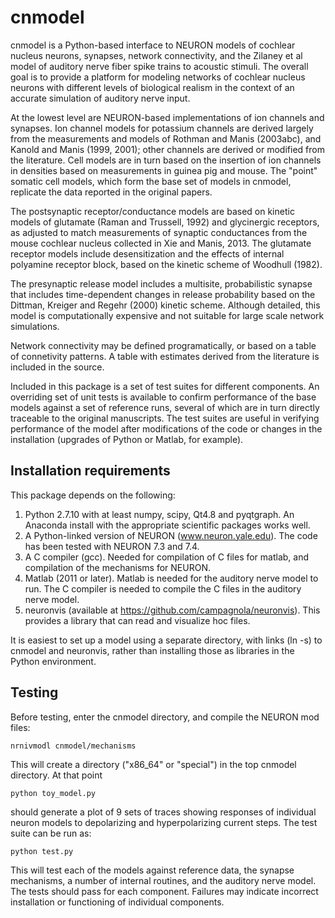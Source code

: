 cnmodel
=======

cnmodel is a Python-based interface to NEURON models of cochlear nucleus neurons, synapses, network connectivity, and the Zilaney et al model of auditory nerve fiber spike trains to acoustic stimuli. The overall goal is to provide a platform for modeling networks of cochlear nucleus neurons with different levels of biological realism in the context of an accurate simulation of auditory nerve input.

At the lowest level are NEURON-based implementations of ion channels and synapses. Ion channel models for potassium channels are derived largely from the measurements and models of Rothman and Manis (2003abc), and Kanold and Manis (1999, 2001); other channels are derived or modified from the literature. Cell models are in turn based on the insertion of ion channels in densities based on measurements in guinea pig and mouse. The "point" somatic cell models, which form the base set of models in cnmodel, replicate the data reported in the original papers. 

The postsynaptic receptor/conductance models are based on kinetic models of glutamate (Raman and Trussell, 1992) and glycinergic receptors, as adjusted to match measurements of synaptic conductances from the mouse cochlear nucleus collected in Xie and Manis, 2013. The glutamate receptor models include desensitization and the effects of internal polyamine receptor block, based on the kinetic scheme of Woodhull (1982).

The presynaptic release model includes a multisite, probabilistic synapse that includes time-dependent changes in release probability based on the Dittman, Kreiger and Regehr (2000) kinetic scheme. Although detailed, this model is computationally expensive and not suitable for large scale network simulations. 

Network connectivity may be defined programatically, or based on a table of connetivity patterns. A table with estimates derived from the literature is included in the source. 

Included in this package is a set of test suites for different components. An overriding set of unit tests is available to confirm performance of the base models against a set of reference runs, several of which are in turn directly traceable to the original manuscripts. The test suites are useful in verifying performance of the model after modifications of the code or changes in the installation (upgrades of Python or Matlab, for example). 

Installation requirements
-------------------------
This package depends on the following:

   1. Python 2.7.10 with at least numpy, scipy, Qt4.8 and pyqtgraph. An Anaconda install with the appropriate scientific packages works well.
   2. A Python-linked version of NEURON (www.neuron.yale.edu). The code has been tested with NEURON 7.3 and 7.4.
   3. A C compiler (gcc). Needed for compilation of C files for matlab, and compilation of the mechanisms for NEURON.
   4. Matlab (2011 or later). Matlab is needed for the auditory nerve model to run. The C compiler is needed to compile the C files in the auditory nerve model. 
   5. neuronvis (available at https://github.com/campagnola/neuronvis). This provides a library that can read and visualize hoc files.

It is easiest to set up a model using a separate directory, with links (ln -s) to cnmodel and neuronvis, rather than installing those as libraries in the Python environment.

Testing
-------
Before testing, enter the cnmodel directory, and compile the NEURON mod files:

    nrnivmodl cnmodel/mechanisms

This will create a directory ("x86_64" or "special") in the top cnmodel directory. At that point

    python toy_model.py
     
should generate a plot of 9 sets of traces showing responses of individual neuron models to depolarizing and hyperpolarizing current steps.
The test suite can be run as:

    python test.py

This will test each of the models against reference data, the synapse mechanisms, a number of internal routines, and the auditory nerve model. The tests should pass for each component. Failures may indicate incorrect installation or functioning of individual components.



